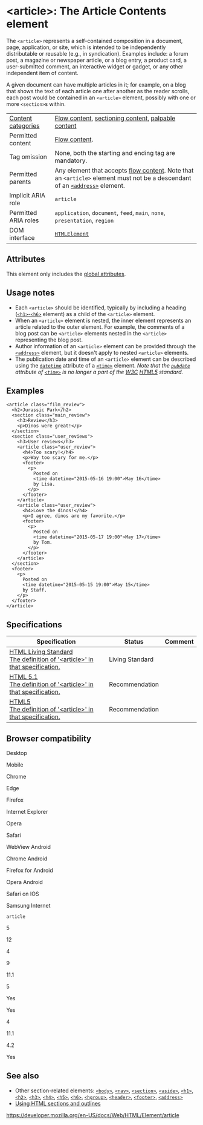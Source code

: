 &lt;article&gt;: The Article Contents element
=============================================

The `<article>` represents a self-contained composition in a document, page, application, or site, which is intended to be independently distributable or reusable (e.g., in syndication). Examples include: a forum post, a magazine or newspaper article, or a blog entry, a product card, a user-submitted comment, an interactive widget or gadget, or any other independent item of content.

A given document can have multiple articles in it; for example, on a blog that shows the text of each article one after another as the reader scrolls, each post would be contained in an `<article>` element, possibly with one or more `<section>`s within.

<table><tbody><tr class="odd"><td><a href="https://developer.mozilla.org/en-US/docs/Web/Guide/HTML/Content_categories">Content categories</a></td><td><a href="https://developer.mozilla.org/en-US/docs/Web/Guide/HTML/Content_categories#flow_content">Flow content</a>, <a href="https://developer.mozilla.org/en-US/docs/Web/Guide/HTML/Content_categories#sectioning_content">sectioning content</a>, <a href="https://developer.mozilla.org/en-US/docs/Web/Guide/HTML/Content_categories#palpable_content">palpable content</a></td></tr><tr class="even"><td>Permitted content</td><td><a href="https://developer.mozilla.org/en-US/docs/Web/Guide/HTML/Content_categories#flow_content">Flow content</a>.</td></tr><tr class="odd"><td>Tag omission</td><td>None, both the starting and ending tag are mandatory.</td></tr><tr class="even"><td>Permitted parents</td><td>Any element that accepts <a href="https://developer.mozilla.org/en-US/docs/Web/Guide/HTML/Content_categories#flow_content">flow content</a>. Note that an <code>&lt;article&gt;</code> element must not be a descendant of an <a href="address"><code>&lt;address&gt;</code></a> element.</td></tr><tr class="odd"><td>Implicit ARIA role</td><td><code>article</code></td></tr><tr class="even"><td>Permitted ARIA roles</td><td><code>application</code>, <code>document</code>, <code>feed</code>, <code>main</code>, <code>none</code>, <code>presentation</code>, <code>region</code></td></tr><tr class="odd"><td>DOM interface</td><td><a href="https://developer.mozilla.org/en-US/docs/Web/API/HTMLElement"><code>HTMLElement</code></a></td></tr></tbody></table>

Attributes
----------

This element only includes the [global attributes](../global_attributes).

Usage notes
-----------

-   Each `<article>` should be identified, typically by including a heading ([`<h1>`-`<h6>`](heading_elements) element) as a child of the `<article>` element.
-   When an `<article>` element is nested, the inner element represents an article related to the outer element. For example, the comments of a blog post can be `<article>` elements nested in the `<article>` representing the blog post.
-   Author information of an `<article>` element can be provided through the [`<address>`](address) element, but it doesn't apply to nested `<article>` elements.
-   The publication date and time of an `<article>` element can be described using the [`datetime`](time#attr-datetime) attribute of a [`<time>`](time) element. *Note that the [`pubdate`](time#attr-pubdate) attribute of [`<time>`](time) is no longer a part of the [W3C](https://developer.mozilla.org/en-US/docs/Glossary/W3C) [HTML5](https://developer.mozilla.org/en-US/docs/Glossary/HTML5) standard.*

Examples
--------

    <article class="film_review">
      <h2>Jurassic Park</h2>
      <section class="main_review">
        <h3>Review</h3>
        <p>Dinos were great!</p>
      </section>
      <section class="user_reviews">
        <h3>User reviews</h3>
        <article class="user_review">
          <h4>Too scary!</h4>
          <p>Way too scary for me.</p>
          <footer>
            <p>
              Posted on
              <time datetime="2015-05-16 19:00">May 16</time>
              by Lisa.
            </p>
          </footer>
        </article>
        <article class="user_review">
          <h4>Love the dinos!</h4>
          <p>I agree, dinos are my favorite.</p>
          <footer>
            <p>
              Posted on
              <time datetime="2015-05-17 19:00">May 17</time>
              by Tom.
            </p>
          </footer>
        </article>
      </section>
      <footer>
        <p>
          Posted on
          <time datetime="2015-05-15 19:00">May 15</time>
          by Staff.
        </p>
      </footer>
    </article>

Specifications
--------------

<table><thead><tr class="header"><th>Specification</th><th>Status</th><th>Comment</th></tr></thead><tbody><tr class="odd"><td><a href="https://html.spec.whatwg.org/multipage/semantics.html#the-article-element">HTML Living Standard<br />
<span class="small">The definition of '&lt;article&gt;' in that specification.</span></a></td><td><span class="spec-living">Living Standard</span></td><td></td></tr><tr class="even"><td><a href="https://www.w3.org/TR/html51/sections.html#the-article-element">HTML 5.1<br />
<span class="small">The definition of '&lt;article&gt;' in that specification.</span></a></td><td><span class="spec-rec">Recommendation</span></td><td></td></tr><tr class="odd"><td><a href="https://www.w3.org/TR/html52/sections.html#the-article-element">HTML5<br />
<span class="small">The definition of '&lt;article&gt;' in that specification.</span></a></td><td><span class="spec-rec">Recommendation</span></td><td></td></tr></tbody></table>

Browser compatibility
---------------------

Desktop

Mobile

Chrome

Edge

Firefox

Internet Explorer

Opera

Safari

WebView Android

Chrome Android

Firefox for Android

Opera Android

Safari on IOS

Samsung Internet

`article`

5

12

4

9

11.1

5

Yes

Yes

4

11.1

4.2

Yes

See also
--------

-   Other section-related elements: [`<body>`](body), [`<nav>`](nav), [`<section>`](section), [`<aside>`](aside), [`<h1>`](heading_elements), [`<h2>`](heading_elements), [`<h3>`](heading_elements), [`<h4>`](heading_elements), [`<h5>`](heading_elements), [`<h6>`](heading_elements), [`<hgroup>`](hgroup), [`<header>`](header), [`<footer>`](footer), [`<address>`](address)
-   [Using HTML sections and outlines](https://developer.mozilla.org/en-US/docs/Web/Guide/HTML/Using_HTML_sections_and_outlines)

<a href="https://developer.mozilla.org/en-US/docs/Web/HTML/Element/article" class="_attribution-link">https://developer.mozilla.org/en-US/docs/Web/HTML/Element/article</a>
